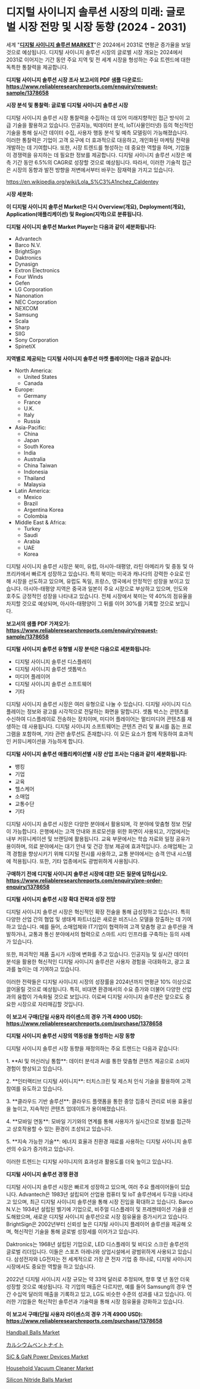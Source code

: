 <p><h1>디지털 사이니지 솔루션 시장의 미래: 글로벌 시장 전망 및 시장 동향 (2024 - 2031)</h1></p><p>세계 "<strong><a href="https://www.reliableresearchreports.com/digital-signage-solutions-r1378658">디지털 사이니지 솔루션 MARKET</a></strong>"은 2024에서 2031로 연평균 증가율을 보일 것으로 예상됩니다. 디지털 사이니지 솔루션 시장의 글로벌 시장 개요는 2024에서 2031로 이어지는 기간 동안 주요 지역 및 전 세계 시장을 형성하는 주요 트렌드에 대한 독특한 통찰력을 제공합니다.</p>
<p><strong>디지털 사이니지 솔루션 시장 조사 보고서의 PDF 샘플 다운로드: <a href="https://www.reliableresearchreports.com/enquiry/request-sample/1378658">https://www.reliableresearchreports.com/enquiry/request-sample/1378658</a></strong></p>
<p><strong>시장 분석 및 통찰력: 글로벌 디지털 사이니지 솔루션 시장</strong></p>
<p><p>디지털 사이니지 솔루션 시장 통찰력을 수집하는 데 있어 미래지향적인 접근 방식이 고급 기술을 활용하고 있습니다. 인공지능, 빅데이터 분석, IoT(사물인터넷) 등의 혁신적인 기술을 통해 실시간 데이터 수집, 사용자 행동 분석 및 예측 모델링이 가능해졌습니다. 이러한 통찰력은 기업이 고객 요구에 더 효과적으로 대응하고, 개인화된 마케팅 전략을 개발하는 데 기여합니다. 또한, 시장 트렌드를 형성하는 데 중요한 역할을 하며, 기업들이 경쟁력을 유지하는 데 필요한 정보를 제공합니다. 디지털 사이니지 솔루션 시장은 예측 기간 동안 6.5%의 CAGR로 성장할 것으로 예상됩니다. 따라서, 이러한 기술적 접근은 시장의 동향과 발전 방향을 저변에서부터 바꾸는 잠재력을 가지고 있습니다.</p></p>
<p><a href="%7CAUTHORITHY_DOMAIN_URL%7C">https://en.wikipedia.org/wiki/Lola_S%C3%A1nchez_Caldentey</a></p>
<p><strong>시장 세분화:</strong></p>
<p><strong>이 디지털 사이니지 솔루션 Market은 다시 Overview(개요), Deployment(개요), Application(애플리케이션) 및 Region(지역)으로 분류됩니다.</strong></p>
<p><strong>디지털 사이니지 솔루션 Market Player는 다음과 같이 세분화됩니다:</strong></p>
<p><ul><li>Advantech</li><li>Barco N.V.</li><li>BrightSign</li><li>Daktronics</li><li>Dynasign</li><li>Extron Electronics</li><li>Four Winds</li><li>Gefen</li><li>LG Corporation</li><li>Nanonation</li><li>NEC Corporation</li><li>NEXCOM</li><li>Samsung</li><li>Scala</li><li>Sharp</li><li>SIIG</li><li>Sony Corporation</li><li>SpinetiX</li></ul></p>
<p><strong>지역별로 제공되는 디지털 사이니지 솔루션 마켓 플레이어는 다음과 같습니다:</strong></p>
<p><ul>
    <li>
        North America:
        <ul>
            <li>United States</li>
            <li>Canada</li>
        </ul>
    </li>
    <li>
        Europe:
        <ul>
            <li>Germany</li>
            <li>France</li>
            <li>U.K.</li>
            <li>Italy</li>
            <li>Russia</li>
        </ul>
    </li>
    <li>
        Asia-Pacific:
        <ul>
            <li>China</li>
            <li>Japan</li>
            <li>South Korea</li>
            <li>India</li>
            <li>Australia</li>
            <li>China Taiwan</li>
            <li>Indonesia</li>
            <li>Thailand</li>
            <li>Malaysia</li>
        </ul>
    </li>
    <li>
        Latin America:
        <ul>
            <li>Mexico</li>
            <li>Brazil</li>
            <li>Argentina Korea</li>
            <li>Colombia</li>
        </ul>
    </li>
    <li>
        Middle East & Africa:
        <ul>
            <li>Turkey</li>
            <li>Saudi</li>
            <li>Arabia</li>
            <li>UAE</li>
            <li>Korea</li>
        </ul>
    </li>
    </ul></p>
<p><p>디지털 사이니지 솔루션 시장은 북미, 유럽, 아시아-태평양, 라틴 아메리카 및 중동 및 아프리카에서 빠르게 성장하고 있습니다. 특히 북미는 미국과 캐나다의 강력한 수요로 인해 시장을 선도하고 있으며, 유럽도 독일, 프랑스, 영국에서 안정적인 성장을 보이고 있습니다. 아시아-태평양 지역은 중국과 일본이 주요 시장으로 부상하고 있으며, 인도와 호주도 긍정적인 성장을 나타내고 있습니다. 전체 시장에서 북미는 약 40%의 점유율을 차지할 것으로 예상되며, 아시아-태평양이 그 뒤를 이어 30%를 기록할 것으로 보입니다.</p></p>
<p><strong>보고서의 샘플 PDF 가져오기: <a href="https://www.reliableresearchreports.com/enquiry/request-sample/1378658">https://www.reliableresearchreports.com/enquiry/request-sample/1378658</a></strong></p>
<p><strong>디지털 사이니지 솔루션 유형별 시장 분석은 다음으로 세분화됩니다:</strong></p>
<p><ul><li>디지털 사이니지 솔루션 디스플레이</li><li>디지털 사이니지 솔루션 셋톱박스</li><li>미디어 플레이어</li><li>디지털 사이니지 솔루션 소프트웨어</li><li>기타</li></ul></p>
<p><p>디지털 사이니지 솔루션 시장은 여러 유형으로 나눌 수 있습니다. 디지털 사이니지 디스플레이는 정보와 광고를 시각적으로 전달하는 화면을 말합니다. 셋톱 박스는 콘텐츠를 수신하여 디스플레이로 전송하는 장치이며, 미디어 플레이어는 멀티미디어 콘텐츠를 재생하는 데 사용됩니다. 디지털 사이니지 소프트웨어는 콘텐츠 관리 및 표시를 돕는 프로그램을 포함하며, 기타 관련 솔루션도 존재합니다. 이 모든 요소가 함께 작동하여 효과적인 커뮤니케이션을 가능하게 합니다.</p></p>
<p><strong>디지털 사이니지 솔루션 애플리케이션별 시장 산업 조사는 다음과 같이 세분화됩니다:</strong></p>
<p><ul><li>뱅킹</li><li>기업</li><li>교육</li><li>헬스케어</li><li>소매업</li><li>교통수단</li><li>기타</li></ul></p>
<p><p>디지털 사이니지 솔루션 시장은 다양한 분야에서 활용되며, 각 분야에 맞춤형 정보 전달이 가능합니다. 은행에서는 고객 안내와 프로모션을 위한 화면이 사용되고, 기업에서는 내부 커뮤니케이션 및 브랜딩에 활용됩니다. 교육 부문에서는 학습 자료와 일정 공유가 용이하며, 의료 분야에서는 대기 안내 및 건강 정보 제공에 효과적입니다. 소매업체는 고객 경험을 향상시키기 위해 디지털 전시를 사용하고, 교통 분야에서는 승객 안내 시스템에 적용됩니다. 또한, 기타 업종에서도 광범위하게 사용됩니다.</p></p>
<p><strong>구매하기 전에 디지털 사이니지 솔루션 시장에 대한 모든 질문에 답하십시오. <a href="https://www.reliableresearchreports.com/enquiry/pre-order-enquiry/1378658">https://www.reliableresearchreports.com/enquiry/pre-order-enquiry/1378658</a></strong></p>
<p><strong>디지털 사이니지 솔루션 시장 확대 전략과 성장 전망</strong></p>
<p><p>디지털 사이니지 솔루션 시장은 혁신적인 확장 전술을 통해 급성장하고 있습니다. 특히 다양한 산업 간의 협업 및 생태계 파트너십은 새로운 비즈니스 모델을 창출하는 데 기여하고 있습니다. 예를 들어, 소매업체와 IT기업이 협력하여 고객 맞춤형 광고 솔루션을 개발하거나, 교통과 통신 분야에서의 협력으로 스마트 시티 인프라를 구축하는 등의 사례가 있습니다. </p><p>또한, 파괴적인 제품 출시가 시장에 변화를 주고 있습니다. 인공지능 및 실시간 데이터 분석을 활용한 혁신적인 디지털 사이니지 솔루션은 사용자 경험을 극대화하고, 광고 효과를 높이는 데 기여하고 있습니다.</p><p>이러한 전략들은 디지털 사이니지 시장의 성장률을 2024년까지 연평균 10% 이상으로 끌어올릴 것으로 예상됩니다. 특히, 비대면 환경에서의 수요 증가와 더불어 다양한 산업과의 융합이 가속화될 것으로 보입니다. 이로써 디지털 사이니지 솔루션은 앞으로도 중요한 시장으로 자리매김할 것입니다.</p></p>
<p><strong>이 보고서 구매(단일 사용자 라이센스의 경우 가격 4900 USD): <a href="https://www.reliableresearchreports.com/purchase/1378658">https://www.reliableresearchreports.com/purchase/1378658</a></strong></p>
<p><strong>디지털 사이니지 솔루션 시장의 역동성을 형성하는 시장 동향</strong></p>
<p><p>디지털 사이니지 솔루션 시장 동향을 재정의하는 주요 트렌드는 다음과 같습니다:</p><p>1. **AI 및 머신러닝 통합**: 데이터 분석과 AI를 통한 맞춤형 콘텐츠 제공으로 소비자 경험이 향상되고 있습니다.</p><p>2. **인터랙티브 디지털 사이니지**: 터치스크린 및 제스처 인식 기술을 활용하여 고객 참여를 유도하고 있습니다.</p><p>3. **클라우드 기반 솔루션**: 클라우드 플랫폼을 통한 중앙 집중식 관리로 비용 효율성을 높이고, 지속적인 콘텐츠 업데이트가 용이해졌습니다.</p><p>4. **모바일 연동**: 모바일 기기와의 연계를 통해 사용자가 실시간으로 정보를 접근하고 상호작용할 수 있는 환경이 조성되고 있습니다.</p><p>5. **지속 가능한 기술**: 에너지 효율과 친환경 재료를 사용하는 디지털 사이니지 솔루션의 수요가 증가하고 있습니다.</p><p>이러한 트렌드는 디지털 사이니지의 효과성과 활용도를 더욱 높이고 있습니다.</p></p>
<p><strong>디지털 사이니지 솔루션 경쟁 환경</strong></p>
<p><p>디지털 사이니지 솔루션 시장은 빠르게 성장하고 있으며, 여러 주요 플레이어들이 있습니다. Advantech은 1983년 설립되어 산업용 컴퓨터 및 IoT 솔루션에서 두각을 나타내고 있으며, 최근 디지털 사이니지 솔루션을 통해 시장 진입을 확대하고 있습니다. Barco N.V.는 1934년 설립된 벨기에 기업으로, 비주얼 디스플레이 및 프레젠테이션 기술을 선도해왔으며, 새로운 디지털 사이니지 솔루션으로 시장 점유율을 증가시키고 있습니다. BrightSign은 2002년부터 신뢰성 높은 디지털 사이니지 플레이어 솔루션을 제공해 오며, 혁신적인 기술을 통해 글로벌 성장세를 이어가고 있습니다.</p><p>Daktronics는 1968년 설립된 기업으로, LED 디스플레이 및 비디오 스크린 솔루션의 글로벌 리더입니다. 이들은 스포츠 아레나와 상업시설에서 광범위하게 사용되고 있습니다. 삼성전자와 LG전자는 전 세계적으로 가장 큰 전자 기업 중 하나로, 디지털 사이니지 시장에서도 중요한 역할을 하고 있습니다.</p><p>2022년 디지털 사이니지 시장 규모는 약 33억 달러로 추정되며, 향후 몇 년 동안 더욱 성장할 것으로 예상됩니다. 각 기업의 매출은 다르지만, 예를 들어 Samsung의 경우 연간 수십억 달러의 매출을 기록하고 있고, LG도 비슷한 수준의 성과를 내고 있습니다. 이러한 기업들은 혁신적인 솔루션과 기술력을 통해 시장 점유율을 강화하고 있습니다.</p></p>
<p><strong>이 보고서 구매(단일 사용자 라이센스의 경우 가격 4900 USD): <a href="https://www.reliableresearchreports.com/purchase/1378658">https://www.reliableresearchreports.com/purchase/1378658</a></strong></p>
<p><p><a href="https://medium.com/@tiannaorton6767/handball-balls-market-global-market-insights-and-sales-trends-2024-to-2031-93169e0e1120">Handball Balls Market</a></p><p><a href="https://medium.com/@dfs4ff/%E3%82%AB%E3%83%AB%E3%82%B7%E3%82%A6%E3%83%A0%E3%83%99%E3%83%B3%E3%83%88%E3%83%8A%E3%82%A4%E3%83%88%E5%B8%82%E5%A0%B4%E4%BA%88%E6%B8%AC-%E5%B8%82%E5%A0%B4%E5%8B%95%E5%90%91-%E3%81%8A%E3%82%88%E3%81%B3%E5%BD%B1%E9%9F%BF%E5%88%86%E6%9E%90-2024%E5%B9%B4-2031%E5%B9%B4-34c1d2cd8f49">カルシウムベントナイト</a></p><p><a href="https://issuu.com/reportprime-2/docs/sic-gan-power-devices-market-size-2_a7614ab1c9fc9e">SiC & GaN Power Devices Market</a></p><p><a href="https://issuu.com/reportprime-2/docs/household-vacuum-cleaner-market-siz_5495430437ed35">Household Vacuum Cleaner Market</a></p><p><a href="https://github.com/gdfhhhj/Market-Research-Report-List-6/blob/main/silicon-nitride-balls-market.md">Silicon Nitride Balls Market</a></p></p>